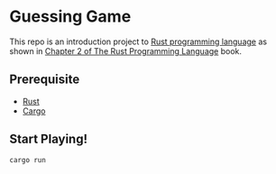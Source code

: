 # Guessing Game

This repo is an introduction project to [Rust programming language](https://www.rust-lang.org/) as shown in [Chapter 2 of The Rust Programming Language](https://doc.rust-lang.org/book/ch02-00-guessing-game-tutorial.html) book.

## Prerequisite
- [Rust](https://www.rust-lang.org/learn/get-started)
- [Cargo](https://doc.rust-lang.org/stable/cargo/getting-started/installation.html)

## Start Playing!
```
cargo run
```
